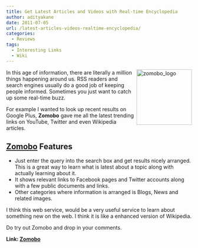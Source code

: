 ```yaml
---
title: Get Latest Articles and Videos with Real-time Encyclopedia
author: adityakane
date: 2011-07-05
url: /latest-articles-videos-realtime-encyclopedia/
categories:
  - Reviews
tags:
  - Interesting Links
  - Wiki
---
```

[<img style="background-image: none; padding-left: 0px; padding-right: 0px; display: inline; float: right; padding-top: 0px; border: 0px;" title="zomobo_logo" src="http://cdn.devilsworkshop.org/files/2011/07/zomobo_logo_thumb.png" border="0" alt="zomobo_logo" width="150" height="150" align="right" />][1]In this age of information, there are literally a million things happening around us. RSS readers and search engines usually do a good job of keeping people informed. Sometimes you just want to catch up some real-time buzz.

For example I wanted to look up recent results on Google Plus, **Zomobo** gave me all the latest trending links on YouTube, Twitter and even Wikipedia articles.

## <a href="http://zomobo.com" onclick="_gaq.push(['_trackEvent', 'outbound-article', 'http://zomobo.com', 'Zomobo']);" >Zomobo</a> Features

  * Just enter the query into the search box and get results nicely arranged. This is a great way to learn what is latest about a topic along with actually learning about it.
  * It shows relevant links to Facebook pages and Twitter accounts along with a few public documents and links.
  * Other categories where information is arranged is Blogs, News and related images.

I think this web service, would be a very useful service to learn about something new on the web. I think it is like a enhanced version of Wikipedia.

Do try out Zomobo and drop in your comments.

**Link: <a href="http://zomobo.com" onclick="_gaq.push(['_trackEvent', 'outbound-article', 'http://zomobo.com', 'Zomobo']);" >Zomobo</a>**

 [1]: http://cdn.devilsworkshop.org/files/2011/07/zomobo_logo.png
